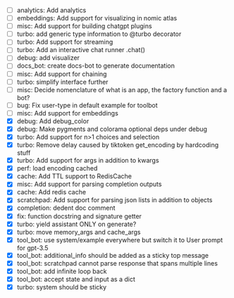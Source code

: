 - [ ] analytics: Add analytics
- [ ] embeddings: Add support for visualizing in nomic atlas
- [ ] misc: Add support for building chatgpt plugins
- [ ] turbo: add generic type information to @turbo decorator
- [ ] turbo: Add support for streaming
- [ ] turbo: Add an interactive chat runner .chat()
- [ ] debug: add visualizer
- [ ] docs_bot: create docs-bot to generate documentation
- [ ] misc: Add support for chaining
- [ ] turbo: simplify interface further
- [ ] misc: Decide nomenclature of what is an app, the factory function and a bot?
- [ ] bug: Fix user-type in default example for toolbot
- [ ] misc: Add support for embeddings
- [x] debug: Add debug_color
- [x] debug: Make pygments and colorama optional deps under debug
- [x] turbo: Add support for n>1 choices and selection
- [x] turbo: Remove delay caused by tiktoken get_encoding by hardcoding stuff
- [x] turbo: Add support for args in addition to kwargs
- [x] perf: load encoding cached
- [x] cache: Add TTL support to RedisCache
- [x] misc: Add support for parsing completion outputs
- [x] cache: Add redis cache
- [x] scratchpad: Add support for parsing json lists in addition to objects
- [x] completion: dedent doc comment
- [x] fix: function docstring and signature getter
- [x] turbo: yield assistant ONLY on generate?
- [x] turbo: move memory_args and cache_args
- [x] tool_bot: use system/example everywhere but switch it to User prompt for gpt-3.5
- [x] tool_bot: additional_info should be added as a sticky top message
- [x] tool_bot: scratchpad cannot parse response that spans multiple lines
- [x] tool_bot: add infinite loop back
- [x] tool_bot: accept state and input as a dict
- [x] turbo: system should be sticky
